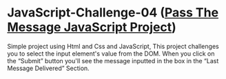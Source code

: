 # JavaScript-Challenge-04 (<a href="">Pass The Message JavaScript Project</a>)
Simple project using Html and Css and JavaScript, This project challenges you to select the input element's value from the DOM. When you click on the “Submit” button you'll see the message inputted in the box in the “Last Message Delivered” Section.
